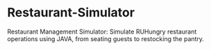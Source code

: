 # Restaurant-Simulator
Restaurant Management Simulator: Simulate RUHungry restaurant operations using JAVA, from seating guests to restocking the pantry.
